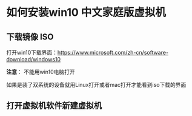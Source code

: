 # 如何安装win10 中文家庭版虚拟机

## 下载镜像 ISO

打开win10下载界面：https://www.microsoft.com/zh-cn/software-download/windows10

**注意**：
不能用win10电脑打开

如果是装了双系统的设备就用Linux打开或者mac打开才能看到iso下载的界面

## 打开虚拟机软件新建虚拟机
